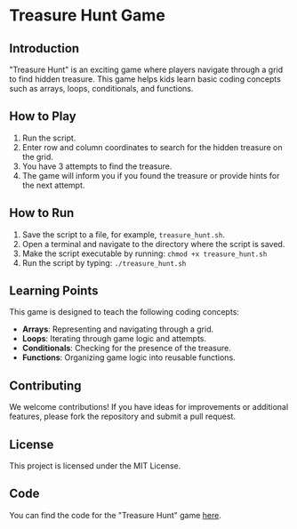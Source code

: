 # Treasure Hunt Game

## Introduction

"Treasure Hunt" is an exciting game where players navigate through a grid to find hidden treasure. This game helps kids learn basic coding concepts such as arrays, loops, conditionals, and functions.

## How to Play

1. Run the script.
2. Enter row and column coordinates to search for the hidden treasure on the grid.
3. You have 3 attempts to find the treasure.
4. The game will inform you if you found the treasure or provide hints for the next attempt.

## How to Run

1. Save the script to a file, for example, `treasure_hunt.sh`.
2. Open a terminal and navigate to the directory where the script is saved.
3. Make the script executable by running: `chmod +x treasure_hunt.sh`
4. Run the script by typing: `./treasure_hunt.sh`

## Learning Points

This game is designed to teach the following coding concepts:

- **Arrays**: Representing and navigating through a grid.
- **Loops**: Iterating through game logic and attempts.
- **Conditionals**: Checking for the presence of the treasure.
- **Functions**: Organizing game logic into reusable functions.

## Contributing

We welcome contributions! If you have ideas for improvements or additional features, please fork the repository and submit a pull request.

## License

This project is licensed under the MIT License. 

## Code

You can find the code for the "Treasure Hunt" game [here](treasure_hunt.sh).
